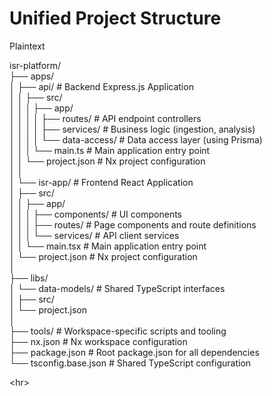 # **Unified Project Structure**

Plaintext

isr-platform/  
├── apps/  
│   ├── api/                      \# Backend Express.js Application  
│   │   ├── src/  
│   │   │   ├── app/  
│   │   │   │   ├── routes/       \# API endpoint controllers  
│   │   │   │   ├── services/     \# Business logic (ingestion, analysis)  
│   │   │   │   └── data-access/  \# Data access layer (using Prisma)  
│   │   │   └── main.ts           \# Main application entry point  
│   │   └── project.json          \# Nx project configuration  
│   │  
│   └── isr-app/                  \# Frontend React Application  
│       ├── src/  
│       │   ├── app/  
│       │   │   ├── components/   \# UI components  
│       │   │   ├── routes/       \# Page components and route definitions  
│       │   │   └── services/     \# API client services  
│       │   └── main.tsx          \# Main application entry point  
│       └── project.json          \# Nx project configuration  
│  
├── libs/  
│   └── data-models/              \# Shared TypeScript interfaces  
│       ├── src/  
│       └── project.json  
│  
├── tools/                        \# Workspace-specific scripts and tooling  
├── nx.json                       \# Nx workspace configuration  
├── package.json                  \# Root package.json for all dependencies  
└── tsconfig.base.json            \# Shared TypeScript configuration

\<hr\>
